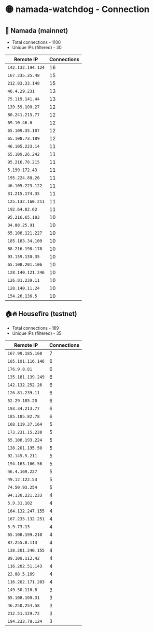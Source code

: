# 🟡 namada-watchdog - Connection

## 🚀 Namada (mainnet)
- Total connections - 1100
- Unique IPs (filtered) - 30

| Remote IP | Connections |
|-----------|-------------|
| `142.132.194.124` | 16 |
| `167.235.35.48` | 15 |
| `212.83.33.148` | 15 |
| `46.4.29.231` | 13 |
| `75.119.141.44` | 13 |
| `139.59.100.27` | 12 |
| `80.241.215.77` | 12 |
| `69.10.46.6` | 12 |
| `65.109.35.107` | 12 |
| `65.108.73.189` | 12 |
| `46.105.223.14` | 11 |
| `65.109.26.242` | 11 |
| `95.216.78.215` | 11 |
| `5.199.172.43` | 11 |
| `195.224.80.26` | 11 |
| `46.105.223.122` | 11 |
| `31.215.174.35` | 11 |
| `125.132.160.211` | 11 |
| `192.64.82.62` | 11 |
| `95.216.65.183` | 10 |
| `34.88.25.91` | 10 |
| `65.108.121.227` | 10 |
| `185.183.34.109` | 10 |
| `88.216.198.178` | 10 |
| `93.159.130.35` | 10 |
| `65.108.201.106` | 10 |
| `128.140.121.246` | 10 |
| `126.81.239.11` | 10 |
| `128.140.11.24` | 10 |
| `154.26.136.5` | 10 |

## 🏠🔥 Housefire (testnet)

- Total connections - 169
- Unique IPs (filtered) - 35

| Remote IP | Connections |
|-----------|-------------|
| `167.99.185.160` | 7 |
| `185.191.116.146` | 6 |
| `176.9.8.81` | 6 |
| `135.181.139.249` | 6 |
| `142.132.252.26` | 6 |
| `126.81.239.11` | 6 |
| `52.29.185.20` | 6 |
| `193.34.213.77` | 6 |
| `185.185.82.78` | 6 |
| `168.119.37.164` | 5 |
| `173.231.15.238` | 5 |
| `65.108.193.224` | 5 |
| `138.201.195.50` | 5 |
| `92.145.5.211` | 5 |
| `194.163.166.56` | 5 |
| `46.4.169.227` | 5 |
| `49.12.122.53` | 5 |
| `74.50.93.254` | 5 |
| `94.130.221.233` | 4 |
| `5.9.31.102` | 4 |
| `164.132.247.155` | 4 |
| `167.235.132.251` | 4 |
| `5.9.73.13` | 4 |
| `65.108.199.210` | 4 |
| `87.255.8.113` | 4 |
| `138.201.240.155` | 4 |
| `89.109.112.42` | 4 |
| `116.202.51.143` | 4 |
| `23.88.5.169` | 4 |
| `116.202.171.203` | 4 |
| `149.50.116.8` | 3 |
| `65.108.100.31` | 3 |
| `46.250.254.58` | 3 |
| `212.51.129.72` | 3 |
| `194.233.78.124` | 3 |

